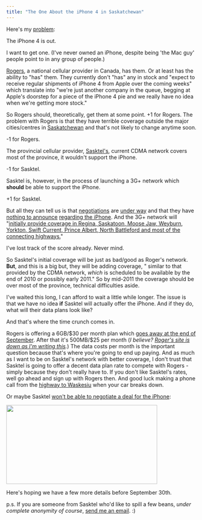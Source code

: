 ```yaml
---
title: "The One About the iPhone 4 in Saskatchewan"
---
```

<p>Here's my <a href="http://therealfirstworldproblems.tumblr.com/">problem</a>:</p>
<p>The iPhone 4 is out.</p>
<p>I want to get one.  (I've never owned an iPhone, despite being 'the Mac guy' people point to in any group of people.)</p>
<p><a href="http://www.rogers.com/web/content/iphone4">Rogers</a>, a national cellular provider in Canada, has them.  Or at least has the ability to "has" them.  They currently don't "has" any in stock and "expect to receive regular shipments of iPhone 4 from Apple over the coming weeks" which translate into "we're just another company in the queue, begging at Apple's doorstep for a piece of the iPhone 4 pie and we really have no idea when we're getting more stock."</p>
<p>So Rogers should, theoretically, get them at some point.  +1 for Rogers.  The problem with Rogers is that they have terrible coverage outside the major cities/centres in <a href="http://en.wikipedia.org/wiki/Saskatchewan">Saskatchewan</a> and that's not likely to change anytime soon.</p>
<p>-1 for Rogers.</p>
<p>The provincial cellular provider, <a href="http://sasktel.com/">Sasktel's</a>, current CDMA network covers most of the province, it wouldn't support the iPhone.</p>
<p>-1 for Sasktel.</p>
<p>Sasktel is, however, in the process of launching a 3G+ network which <strong>should</strong> be able to support the iPhone.</p>
<p>+1 for Sasktel.</p>
<p>But all they can tell us is that <a href="http://twitter.com/billharries/status/20262319909">negotiations</a> are <a href="http://twitter.com/SaskTel/status/19833273376">under way</a> and that they have <a href="http://twitter.com/SaskTel/status/18930919205">nothing to announce</a> <a href="http://twitter.com/SaskTel/status/17893709628">regarding the iPhone</a>.  And the 3G+ network will "<a href="http://www.sasktel.com/EndecaUI/controller/_/Tab-4294966321/Ntt-3G-network/?WT.mc_id=TWT_0001">initially provide coverage in Regina, Saskatoon, Moose Jaw, Weyburn, Yorkton, Swift Current, Prince Albert, North Battleford and most of the connecting highways.</a>"</p>
<p>I've lost track of the score already.  Never mind.</p>
<p>So Sasktel's initial coverage will be just as bad/good as Roger's network.  <strong>But</strong>, and this is a big but, they will be adding coverage, " similar to that provided by the CDMA network, <em>which</em> is scheduled to be available by the end of 2010 or possibly early 2011."  So by mid-2011 the coverage should be over most of the province, technical difficulties aside.</p>
<p>I've waited this long, I can afford to wait a little while longer.  The issue is that we have no idea <strong>if</strong> Sasktel will actually offer the iPhone.  And if they do, what will their data plans look like?</p>
<p>And that's where the time crunch comes in.</p>
<p>Rogers is offering a 6GB/$30 per month plan which <a href="http://twitter.com/nheagy/status/20891743315">goes away at the end of September</a>.  After that it's 500MB/$25 per month (<em>I believe?  <a href="http://cl.ly/1xKU">Roger's site is down as I'm writing this</a>.</em>)  The data costs per month is the important question because that's where you're going to end up paying.  And as much as I want to be on Sasktel's network with better coverage, I don't trust that Sasktel is going to offer a decent data plan rate to compete with Rogers - simply because they don't really have to.  If you don't like Sasktel's rates, well go ahead and sign up with Rogers then.  And good luck making a phone call from the <a href="http://maps.google.com/maps?f=q&source=s_q&hl=en&q=Waskesiu+Lake,+Prince+Albert+National+Park,+Division+No.+16,+Saskatchewan+S0J,+Canada&sll=37.0625,-95.677068&sspn=39.86519,80.595703&ie=UTF8&cd=1&geocode=FTQdNwMdtdOr-Q&split=0&hq=&hnear=Prince+Albert+National+Park,+Waskesiu+Lake,+Division+No.+16,+Saskatchewan+S0J+2Y0,+Canada&ll=53.837133,-106.261139&spn=0.465145,1.259308&z=10">highway to Waskesiu</a> when your car breaks down.</p>
<p>Or maybe Sasktel <a href="http://twitter.com/cartertoni/status/20997163885">won't be able to negotiate a deal for the iPhone</a>:</p>
<p><img src="https://chrisenns.com/wp-content/uploads/2010/08/cartertonitweet.jpg" alt="" title="Sasktel GSM and iPhone" width="400" height="209" class="aligncenter size-full wp-image-11657" /></p>
<p>Here's hoping we have a few more details before September 30th.</p>
<p>p.s.  If you are someone from Sasktel who'd like to spill a few beans, <em>under complete anonymity of course</em>, <a href="mailto:chris.enns+saskteliphone">send me an email</a>.  :)</p>
